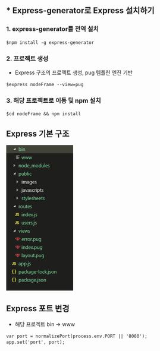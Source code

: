 ## * Express-generator로 Express 설치하기

### 1. express-generator를 전역 설치  
```
$npm install -g express-generator
```

### 2. 프로젝트 생성
- Express 구조의 프로젝트 생성, pug 템플린 엔진 기반  
```
$express nodeFrame --view=pug
```

### 3. 해당 프로젝트로 이동 및 npm 설치
```
$cd nodeFrame && npm install
```

## Express 기본 구조
![img1](./img/1.png)


## Express 포트 변경  
- 해당 프로젝트 bin -> www  
```
var port = normalizePort(process.env.PORT || '8080');
app.set('port', port);
```